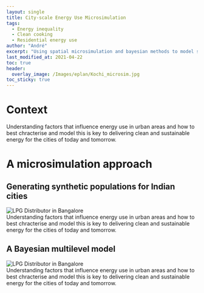 ```yaml
---
layout: single
title: City-scale Energy Use Microsimulation
tags:
  - Energy inequality
  - Clean cooking
  - Residential energy use
author: "André"
excerpt: "Using spatial microsimulation and bayesian methods to model socio-cultural and spatial heterogeneity in residential clean energy transition in Indian cities"
last_modified_at: 2021-04-22
toc: true
header:
  overlay_image: /Images/eplan/Kochi_microsim.jpg
toc_sticky: true
---
```

<head>
  
<script src="//d3js.org/d3.v4.min.js"></script>
<script src="//d3js.org/d3-tile.v0.0.min.js"></script>
<style>
svg,
#tiles {
  position: sticky;
  width: 760px;
  height: 600px;
  overflow: hidden;
}
.parallax {
  /* The image used */
  background-image: url("/home/Images/eplan/Kochi_Model_1.png");

  /* Set a specific height */
  height: 100vh;
  width: 100%;
  
  /* Create the parallax scrolling effect */
  background-attachment: fixed;
  background-position: center;
  background-repeat: no-repeat;
  background-size: 768px auto;
}
.parallax2 {
  /* The image used */
  background-image: url("/home/Images/eplan/Kochi_Model_2.png");

  /* Set a specific height */
  height: 100vh; 
  width: 100%;

  /* Create the parallax scrolling effect */
  background-attachment: fixed;
  background-position: center;
  background-repeat: no-repeat;
  background-size: 768px auto;
}
.parallax3 {
  /* The image used */
  background-image: url("/home/Images/eplan/Kochi_Model_3.png");

  /* Set a specific height */
  height: 100vh; 
  width: 100%;

  /* Create the parallax scrolling effect */
  background-attachment: fixed;
  background-position: center;
  background-repeat: no-repeat;
  background-size: 768px auto;
}
</style>
</head>

<!-- Load d3.js -->


# Context

Understanding factors that influence energy use in urban areas and how to best chracterise and model this is key to delivering clean and sustainable energy for the cities of today and tomorrow.

<div id="stickyarticle">
<h1 class="category">A microsimulation approach</h1>
<h2 class="title">Generating synthetic populations for Indian cities</h2>
<div id="wrapper">
  <div id="sticky">
    <img id="sticky"
         src="/home/Images/eplan/LPG_Distributor.jpg"
         alt="LPG Distributor in Bangalore"
         caption="Photo credit: A Neto-Bradley">
  </div>
  <div id="stickybody">Understanding factors that influence energy use in urban areas and how to best chracterise and model this is key to delivering clean and sustainable energy for the cities of today and tomorrow.</div>
</div>
  <h2 class="title">A Bayesian multilevel model</h2>
<div id="wrapper">
  <div id="sticky">
    <img id="sticky"
         src="/home/Images/eplan/LPG_Distributor.jpg"
         alt="LPG Distributor in Bangalore"
         caption="Photo credit: A Neto-Bradley">
  </div>
  <div id="stickybody">Understanding factors that influence energy use in urban areas and how to best chracterise and model this is key to delivering clean and sustainable energy for the cities of today and tomorrow.</div>
</div>
  <div id="tiles" style="width: 100%; height: 80vh"></div>
  <svg width="760" height="600"></svg>
</div>

<!-- <div class="parallax"></div> -->

<!-- <div class="parallax2"></div> -->

<!-- <div class="parallax3"></div> -->
<!-- <div id="map" style="width: 100%; height: 50vh"></div>
  <script type="text/javascript">
  
        var map = L.map('map').setView([10.8306,78.7079], 12);
        mapLink = 
            '<a href="http://openstreetmap.org">OpenStreetMap</a>';

        var Stamen_Toner = L.tileLayer('http://stamen-tiles-{s}.a.ssl.fastly.net/toner/{z}/{x}/{y}.{ext}', {
          attribution: 'Map tiles by <a href="http://stamen.com">Stamen Design</a>, <a href="http://creativecommons.org/licenses/by/3.0">CC BY 3.0</a> &mdash; Map data &copy; <a href="http://www.openstreetmap.org/copyright">OpenStreetMap</a>',
          subdomains: 'abcd',
          minZoom: 12,
          maxZoom: 12,
          ext: 'png'
        });
        
        Stamen_Toner.addTo(map);

        var svg = d3.select(map.getPanes().overlayPane).append("svg")
        var g = svg.append("g").attr("class", "leaflet-zoom-hide");           
        </script> -->



<script>

var pi = Math.PI,
    tau = 2 * pi;

var svg = d3.select("svg"),
    width = +svg.attr("width"),
    height = +svg.attr("height");
    
// Initialize the projection to fit the world in a 1×1 square centered at the origin.
var projection = d3.geoMercator()
    .scale(1 / tau)
    .translate([0, 0]);

// Compute the projected bounding box given a geographic bounding box (here, California).
// This assumes parallels are horizontal and meridians are vertical…
// but you could use path.bounds to handle arbitrary shapes.
// Note that the y-dimension is flipped relative to latitude!
var bounds = [[78.7, 10.8],[78.72, 10.87]],
    p0 = projection([bounds[0][0], bounds[1][1]]),
    p1 = projection([bounds[1][0], bounds[0][1]]);

// Convert this to a scale k and translate tx, ty for the projection.
// For crisp image tiles, clamp to the nearest power of two.
var k = floor(0.95 / Math.max((p1[0] - p0[0]) / width, (p1[1] - p0[1]) / height)),
    tx = (width - k * (p1[0] + p0[0])) / 2,
    ty = (height - k * (p1[1] + p0[1])) / 2;

projection
    .scale(k / tau)
    .translate([tx, ty]);

// Lastly convert this to the corresponding tile.scale and tile.translate;
// see http://bl.ocks.org/mbostock/4150951 for a related example.
var tiles = d3.tile()
    .size([width, height])
    .scale(k)
    .translate([tx, ty])
    ();

d3.select("#tiles")
  .selectAll("img").data(tiles).enter().append("img")
    .style("position", "absolute")
    .attr("src", function(d, i) { return "https://stamen-tiles-" + "abc"[d[1] % 3] + ".a.ssl.fastly.net/toner/" + d[2] + "/" + d[0] + "/" + d[1] + ".png"; })
    .style("left", function(d) { return (d[0] + tiles.translate[0]) * tiles.scale + "px"; })
    .style("top", function(d) { return (d[1] + tiles.translate[1]) * tiles.scale + "px"; })
    .attr("width", tiles.scale)
    .attr("height", tiles.scale);


function floor(k) {
  return Math.pow(2, Math.floor(Math.log(k) / Math.LN2));
}

</script>

# Team
This is a part of the PhD project of André Neto-Bradley, supervised by Dr Ruchi Choudhary.

# Publications and Outputs


